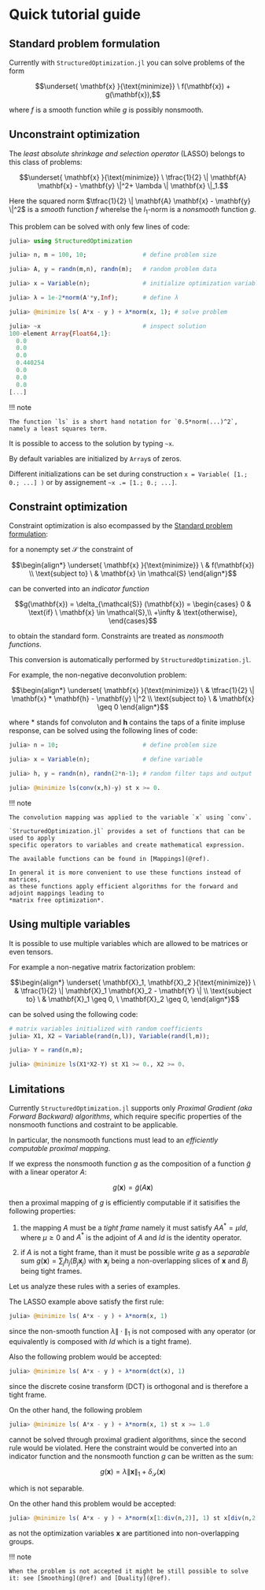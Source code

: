 # Quick tutorial guide

## Standard problem formulation

Currently with `StructuredOptimization.jl` you can solve problems of the form

```math
\underset{ \mathbf{x} }{\text{minimize}} \ f(\mathbf{x}) + g(\mathbf{x}),
```

where $f$ is a smooth function while $g$ is possibly nonsmooth.

## Unconstraint optimization

The *least absolute shrinkage and selection operator* (LASSO) belongs to this class of problems:

```math
\underset{ \mathbf{x} }{\text{minimize}} \ \tfrac{1}{2} \| \mathbf{A} \mathbf{x} - \mathbf{y} \|^2+ \lambda \| \mathbf{x} \|_1.
```

Here the squared norm $\tfrac{1}{2} \| \mathbf{A} \mathbf{x} - \mathbf{y} \|^2$ is a *smooth* function $f$ wherelse the $l_1$-norm is a *nonsmooth* function $g$.

This problem can be solved with only few lines of code:

```julia
julia> using StructuredOptimization

julia> n, m = 100, 10;                # define problem size

julia> A, y = randn(m,n), randn(m);   # random problem data

julia> x = Variable(n);               # initialize optimization variable

julia> λ = 1e-2*norm(A'*y,Inf);       # define λ    

julia> @minimize ls( A*x - y ) + λ*norm(x, 1); # solve problem

julia> ~x                             # inspect solution
100-element Array{Float64,1}:
  0.0
  0.0
  0.0
  0.440254
  0.0
  0.0
  0.0
[...]
```

!!! note

    The function `ls` is a short hand notation for `0.5*norm(...)^2`, namely a least squares term.


It is possible to access to the solution by typing `~x`.

By default variables are initialized by `Array`s of zeros.

Different initializations can be set during construction `x = Variable( [1.; 0.; ...] )` or by assignement `~x .= [1.; 0.; ...]`.

## Constraint optimization

Constraint optimization is also ecompassed by the [Standard problem formulation](@ref):

for a nonempty set $\mathcal{S}$ the constraint of

```math
\begin{align*}
\underset{ \mathbf{x} }{\text{minimize}} \ &  f(\mathbf{x}) \\
\text{subject to} \ & \mathbf{x} \in \mathcal{S}
\end{align*}
```

can be converted into an *indicator function*

```math
g(\mathbf{x}) = \delta_{\mathcal{S}} (\mathbf{x}) =  \begin{cases}
    0       & \text{if} \ \mathbf{x} \in \mathcal{S},\\
    +\infty & \text{otherwise},
    \end{cases}
```

to obtain the standard form. Constraints are treated as *nonsmooth functions*.

This conversion is automatically performed by `StructuredOptimization.jl`.

For example, the non-negative deconvolution problem:

```math
\begin{align*}
\underset{ \mathbf{x} }{\text{minimize}} \ &  \tfrac{1}{2} \| \mathbf{x} * \mathbf{h} - \mathbf{y} \|^2 \\
\text{subject to} \ & \mathbf{x} \geq 0
\end{align*}
```

where $*$ stands fof convoluton and $\mathbf{h}$ contains the taps of a finite impluse response,
can be solved using the following lines of code:

```julia
julia> n = 10;                        # define problem size

julia> x = Variable(n);               # define variable

julia> h, y = randn(n), randn(2*n-1); # random filter taps and output

julia> @minimize ls(conv(x,h)-y) st x >= 0.

```

!!! note

    The convolution mapping was applied to the variable `x` using `conv`.

    `StructuredOptimization.jl` provides a set of functions that can be used to apply
    specific operators to variables and create mathematical expression.

    The available functions can be found in [Mappings](@ref).

    In general it is more convenient to use these functions instead of matrices,
    as these functions apply efficient algorithms for the forward and adjoint mappings leading to
    *matrix free optimization*.

## Using multiple variables

It is possible to use multiple variables which are allowed to be matrices or even tensors.

For example a non-negative matrix factorization problem:

```math
\begin{align*}
\underset{ \mathbf{X}_1, \mathbf{X}_2  }{\text{minimize}} \ &  \tfrac{1}{2} \| \mathbf{X}_1 \mathbf{X}_2 - \mathbf{Y} \| \\
\text{subject to} \ & \mathbf{X}_1 \geq 0,  \ \mathbf{X}_2 \geq 0,
\end{align*}
```
can be solved using the following code:

```julia
# matrix variables initialized with random coefficients
julia> X1, X2 = Variable(rand(n,l)), Variable(rand(l,m));

julia> Y = rand(n,m);

julia> @minimize ls(X1*X2-Y) st X1 >= 0., X2 >= 0.

```

## Limitations

Currently `StructuredOptimization.jl` supports only *Proximal Gradient (aka Forward Backward) algorithms*, which require specific properties of the nonsmooth functions and costraint to be applicable.

In particular, the nonsmooth functions must lead to an *efficiently computable proximal mapping*.

If we express the nonsmooth function $g$ as the composition of
a function $\tilde{g}$ with a linear operator $A$:
```math
g(\mathbf{x}) =
\tilde{g}(A \mathbf{x})
```
then a proximal mapping of $g$ is efficiently computable if it satisifies the following properties:

1. the mapping $A$ must be a *tight frame*  namely it must satisfy $A A^* = \mu Id$, where $\mu \geq 0$ and $A^*$ is the adjoint of $A$ and $Id$ is the identity operator.

2. if $A$ is not a tight frame, than it must be possible write $g$ as a *separable* sum $g(\mathbf{x}) =  \sum_j h_j (B_j \mathbf{x}_j)$ with $\mathbf{x}_j$ being a non-overlapping slices of $\mathbf{x}$ and $B_j$ being tight frames.

Let us analyze these rules with a series of examples.

The LASSO example above satisfy the first rule:
```julia
julia> @minimize ls( A*x - y ) + λ*norm(x, 1)

```
since the non-smooth function $\lambda \| \cdot \|_1$ is not composed with any operator (or equivalently is composed with $Id$ which is a tight frame).

Also the following problem would be accepted:
```julia
julia> @minimize ls( A*x - y ) + λ*norm(dct(x), 1)

```
since the discrete cosine transform (DCT) is orthogonal and is therefore a tight frame.

On the other hand, the following problem
```julia
julia> @minimize ls( A*x - y ) + λ*norm(x, 1) st x >= 1.0

```
cannot be solved through proximal gradient algorithms, since the second rule would be violated.
Here the constraint would be converted into an indicator function and the nonsmooth function $g$ can be written as the sum:

```math
g(\mathbf{x}) =\lambda \| \mathbf{x} \|_1 + \delta_{\mathcal{S}} (\mathbf{x})
```

which is not separable.

On the other hand this problem would be accepted:
```julia
julia> @minimize ls( A*x - y ) + λ*norm(x[1:div(n,2)], 1) st x[div(n,2)+1:n] >= 1.0

```
as not the optimization variables $\mathbf{x}$ are partitioned into non-overlapping groups.

!!! note

    When the problem is not accepted it might be still possible to solve it: see [Smoothing](@ref) and [Duality](@ref).
